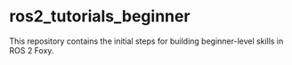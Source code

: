 # ros2_tutorials_beginner
This repository contains the initial steps for building beginner-level skills in ROS 2 Foxy.
